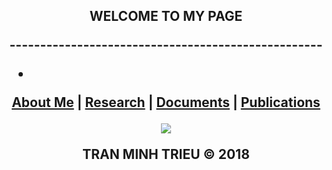 <p align="center">
    <h2 align="center">WELCOME TO MY PAGE

<p align="center"> ---------------------------------------------------</p>

*

<p align="center">
    <b><a href="https://trieu.github.io/about.html">About Me</a></b>
    |
    <b><a href="https://trieu.github.io/research.html">Research</a></b>
    |
    <b><a href="https://trieu.github.io/documents.html">Documents</a></b>
    |
    <b><a href="https://trieu.github.io/publications.html">Publications</a></b>
</p>

<p align="center">
    <img src="https://c1.staticflickr.com/2/1478/25716336774_919f2fe1a2_b.jpg" />
</p>
TRAN MINH TRIEU © 2018
